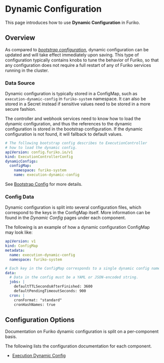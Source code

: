 # Dynamic Configuration

This page introduces how to use **Dynamic Configuration** in Furiko.

## Overview

As compared to [_bootstrap configuration_](./bootstrap.md), dynamic configuration can be updated and will take effect immediately upon saving. This type of configuration typically contains knobs to tune the behavior of Furiko, so that any configuration does not require a full restart of any of Furiko services running in the cluster.

### Data Source

Dynamic configuration is typically stored in a ConfigMap, such as `execution-dynamic-config` in `furiko-system` namespace. It can also be stored in a Secret instead if sensitive values need to be stored in a more secure fashion.

The controller and webhook services need to know how to load the dynamic configuration, and thus the references to the dynamic configuration is stored in the bootstrap configuration. If the dynamic configuration is not found, it will fallback to default values.

```{.yaml title="Example Bootstrap Config"}
# The following bootstrap config describes to ExecutionController
# how to load the dynamic config.
apiVersion: config.furiko.io/v1
kind: ExecutionControllerConfig
dynamicConfigs:
  configMap:
    namespace: furiko-system
    name: execution-dynamic-config
```

See [Bootstrap Config](./bootstrap.md) for more details.

### Config Data

Dynamic configuration is split into several configuration files, which correspond to the keys in the ConfigMap itself. More information can be found in the _Dynamic Config_ pages under each component.

The following is an example of how a dynamic configuration ConfigMap may look like:

```{.yaml title="Example Dynamic ConfigMap"}
apiVersion: v1
kind: ConfigMap
metadata:
  name: execution-dynamic-config
  namespace: furiko-system

# Each key in the ConfigMap corresponds to a single dynamic config name.
data:
  # Data in the config must be a YAML or JSON-encoded string.
  jobs: |
    defaultTTLSecondsAfterFinished: 3600
    defaultPendingTimeoutSeconds: 900
  cron: |
    cronFormat: "standard"
    cronHashNames: true
```

## Configuration Options

Documentation on Furiko dynamic configuration is split on a per-component basis.

The following lists the configuration documentation for each component.

- [Execution Dynamic Config](./execution/dynamic-config.md)
